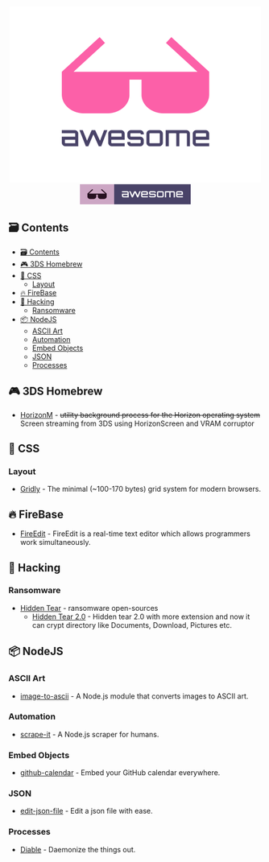 <div align="center">
	<div>
		<img width="500" src=".readme/logo.png" alt="Awesome">
	</div>
	<a href="https://github.com/topics/awesome">
		<img src=".readme/badge-flat.svg" alt="Awesome">
	</a>
  <br>
</div>

## :card_file_box: Contents

- [:card_file_box: Contents](#cardfilebox-contents)
- [:video_game: 3DS Homebrew](#videogame-3ds-homebrew)
- [:lipstick: CSS](#lipstick-css)
  - [Layout](#layout)
- [:fire: FireBase](#fire-firebase)
- [:tophat: Hacking](#tophat-hacking)
  - [Ransomware](#ransomware)
- [:package: NodeJS](#package-nodejs)
  - [ASCII Art](#ascii-art)
  - [Automation](#automation)
  - [Embed Objects](#embed-objects)
  - [JSON](#json)
  - [Processes](#processes)

## :video_game: 3DS Homebrew

- [HorizonM](https://github.com/FateForWindows/HorizonM) - ~~utility background process for the Horizon operating system~~ Screen streaming from 3DS using HorizonScreen and VRAM corruptor

## :lipstick: CSS

### Layout

- [Gridly](https://github.com/IonicaBizau/gridly) - The minimal (~100-170 bytes) grid system for modern browsers.

## :fire: FireBase

- [FireEdit](https://github.com/coltaemanuela/FireEdit) - FireEdit is a real-time text editor which allows programmers work simultaneously.

## :tophat: Hacking

### Ransomware

- [Hidden Tear](https://github.com/goliate/hidden-tear) - ransomware open-sources
  - [Hidden Tear 2.0](https://github.com/MarcAngio/Hidden-tear-2.0) - Hidden tear 2.0 with more extension and now it can crypt directory like Documents, Download, Pictures etc.

## :package: NodeJS

### ASCII Art

- [image-to-ascii](https://github.com/IonicaBizau/image-to-ascii) - A Node.js module that converts images to ASCII art.

### Automation

- [scrape-it](https://github.com/IonicaBizau/scrape-it) - A Node.js scraper for humans.

### Embed Objects

- [github-calendar](https://github.com/IonicaBizau/github-calendar) - Embed your GitHub calendar everywhere.

### JSON

- [edit-json-file](https://github.com/IonicaBizau/edit-json-file) - Edit a json file with ease.

### Processes

- [Diable](https://github.com/IonicaBizau/diable) - Daemonize the things out.